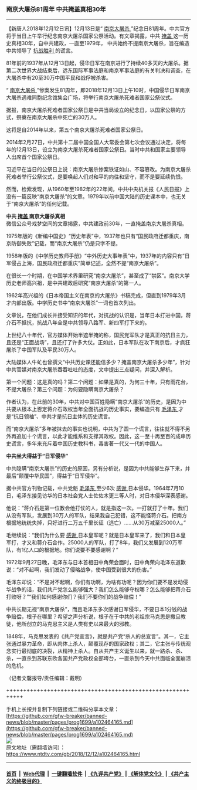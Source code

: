 ### 南京大屠杀81周年  中共掩盖真相30年
------------------------

<div class="post_content">
 <p>
  【新唐人2018年12月12日讯】12月13日是“
  <a href="https://www.ntdtv.com/gb/南京大屠杀.htm">
   南京大屠杀
  </a>
  ”纪念日81周年。中共官方将于当日上午举行纪念南京大屠杀国家公祭活动。有文章揭露，中共
  <a href="https://www.ntdtv.com/gb/掩盖.htm">
   掩盖
  </a>
  这一历史真相30年，自中共建政，一直至1979年， 中共始终不提南京大屠杀，旨在编造中共领导了
  <a href="https://www.ntdtv.com/gb/抗战胜利.htm">
   抗战胜利
  </a>
  的谎言。
 </p>
 <p>
  81年前的1937年从12月13日起，侵华日军在南京进行了持续40多天的大屠杀。据第二次世界大战结束后，远东国际军事法庭和南京军事法庭的有关判决和调查，在大屠杀中有20至30万中国平民和战俘被杀害。
 </p>
 <p>
  “
  <a href="https://www.ntdtv.com/gb/南京大屠杀.htm">
   南京大屠杀
  </a>
  ”惨案发生81周年，即2018年12月13日上午10时，中国侵华日军南京大屠杀遇难同胞纪念馆集会广场，将举行南京大屠杀死难者国家公祭仪式。
 </p>
 <p>
  据报，南京大屠杀死难者国家公祭日是中共当局设立的纪念日，以国家公祭的方式，祭奠在南京大屠杀中死亡的30万人。
 </p>
 <p>
  这将是自2014年以来，第五个南京大屠杀死难者国家公祭日。
 </p>
 <p>
  2014年2月27日，中共第十二届中国全国人大常委会第七次会议通过决定，将每年的12月13日，设立为南京大屠杀死难者国家公祭日。当时中共和国家主要领导人出席首个国家公祭日。
 </p>
 <p>
  习近平在当日的公祭日上说：南京大屠杀惨案铁证如山、不容篡改。为南京大屠杀死难者举行公祭仪式，是要唤起人们对和平的向往和坚守，而不是要延续仇恨。
 </p>
 <p>
  然而，检索发现，从1960年至1982年的22年间，中共中央机关报《人民日报》上没有一篇反映“南京大屠杀”的文章。1979年以前中国大陆的历史课本中，也无关于“南京大屠杀”的任何记载。
 </p>
 <p>
  <strong>
   中共
   <a href="https://www.ntdtv.com/gb/掩盖.htm">
    掩盖
   </a>
   南京大屠杀真相
  </strong>
  <br>
   微信公众号戏梦空间的文章揭露，中共建政前30年，一直掩盖南京大屠杀真相。
  </br>
 </p>
 <p>
  1975年版的《新编中国史》“历史年表”中，1937年也只有“国民政府迁都重庆，南京防御失败”记载，而“南京大屠杀”仍是只字不提。
 </p>
 <p>
  1958年版的《中学历史教师手册》“中外历史大事年表”中，1937年的内容只有“日军侵占上海，国民政府迁都重庆”简单记述，全然不提“南京大屠杀”。
 </p>
 <p>
  在很长一个时期，在中国学术界里研究“南京大屠杀”，甚至成了“禁区”。南京大学历史老师高兴祖，是中共建政后研究“南京大屠杀”的第一人。
 </p>
 <p>
  1962年高兴祖的《日本帝国主义在南京的大屠杀》书稿完成，但直到1979年3月才内部出版。中学历史书中“南京大屠杀”一词也首次列出。
 </p>
 <p>
  文章说，在他们成长并接受知识的年代，对抗战的认识是，当年日本打进中国，蒋介石不抵抗，抗战八年全是中共领导八路军、新四军打下来的。
 </p>
 <p>
  上世纪八十年代，官方媒体开始半遮半掩的称，国民党军队才是真正的抗日主力，且还是“正面战场”，且还打了许多大仗。正如此，日本军队在攻下南京后，才疯狂屠杀了中国军队及平民30万人。
 </p>
 <p>
  大陆媒体人牛虻也曾撰文“中共历史课还能信多少？掩盖南京大屠杀多少年”，针对中共官媒对南京大屠杀吞吞吐吐的态度，文中提出三点疑问，并深入解析。
 </p>
 <p>
  第一个问题：这是真的吗？第二个问题：如果是真的，为何三十年，只有雨花台，不提大屠杀？第三个问题：为何要隐瞒南京大屠杀？
 </p>
 <p>
  作者认为，在此前的30年，中共对中国百姓隐瞒“南京大屠杀”的历史，是因为中共要从根本上否定蒋介石政权当年全面抗战的历史事实，要编造只有
  <a href="https://www.ntdtv.com/gb/毛泽东.htm">
   毛泽东
  </a>
  才是“抗日领袖”、中共才是抗日主体的历史谎言。
 </p>
 <p>
  而“南京大屠杀”多年被抹去的事实也说明，中共为了圆一个谎言，往往就不得不另外再追加十个谎言，以此才能维系和支撑其政权。因此，这一至十再至百的成串历史谎言，多年来充斥着中国历史教科书，毒害著一代又一代的中国人。
 </p>
 <p>
  <strong>
   中共坐大得益于“日军侵华”
  </strong>
 </p>
 <p>
  中共隐瞒“南京大屠杀”的历史的原因，另有分析说，是因为中共能够生存下来，并最后“颠覆中华民国”，得益于“日军侵华”。
 </p>
 <p>
  据中共官方刊物记载，中共党魁
  <a href="https://www.ntdtv.com/gb/毛泽东.htm">
   毛泽东
  </a>
  至少6次
  <a href="https://www.ntdtv.com/gb/感谢.htm">
   感谢
  </a>
  日本侵华。1964年7月10日，毛泽东接见访华的日本社会党人士佐佐木更三等人时，对日本侵华深表感谢。
 </p>
 <p>
  他说：“蒋介石是第一位教会他打仗的人，就是指这一次。一打就打了十年。我们从没有军队，发展到30万人的军队，结果我自己犯错，这不能怪蒋介石。把南方根据地统统失掉，只好进行二万五千里长征（逃亡）……从30万减至25000人。”
 </p>
 <p>
  毛继续说：“我们为什么要
  <a href="https://www.ntdtv.com/gb/感谢.htm">
   感谢
  </a>
  日本皇军呢？就是日本皇军来了，我们和日本皇军打，才又和蒋介石合作。25000人的军队，打了8年，我们又发展到120万军队，有1亿人口的根据地。你们说要不要感谢啊？”
 </p>
 <p>
  1972年9月27日晚，毛泽东与日本首相田中角荣会面时，田中角荣向毛泽东道歉说：“对不起啊，我们发动了侵略战争，使中国受到很大的伤害。”
 </p>
 <p>
  毛泽东却说：“不是对不起啊，你们有功啊，为啥有功呢？因为你们要不是发动侵华战争的话，我们共产党怎么能够强大？我们怎么能够夺权哪？怎么能够把蒋介石打败呀？”“我们如何感谢你们？我们不要你们的战争赔偿！”
 </p>
 <p>
  中共长期无视“南京大屠杀”，而且毛泽东多次感谢日军侵华，不要日本1分钱的战争赔偿，根子在哪里？希望之声分析说，根子在于中共的老祖宗马克思是撒旦教徒，他所创立的马克思主义是人类有史以来最大的邪教。
 </p>
 <p>
  1848年，马克思发表的《共产党宣言》，就是共产党“杀人的总宣言”。其一，它主张通过暴力革命，即从肉体上杀人，颠覆现存的国家政权；其二，它主张与传统观念实行最彻底的决裂，从精神上杀人。自从共产主义诞生以来，就一路杀、杀、杀，一直杀到苏联东欧各国共产党政权全部垮台，一直杀到今天中共面临全面崩溃的危机。
 </p>
 <p>
  （记者文馨报导/责任编辑：戴明）
 </p>
 <div class="single_ad">
 </div>
</div>

+++++++++++++++++++++++++++++++++++++++++++++++++++++++++++<br/><br/>
手机上长按并复制下列链接或二维码分享本文章：<br/>
[https://github.com/gfw-breaker/banned-news/blob/master/pages/prog1699/a102464165.md](https://github.com/gfw-breaker/banned-news/blob/master/pages/prog1699/a102464165.md)<br/>
[<img src='https://github.com/gfw-breaker/banned-news/blob/master/pages/prog1699/a102464165.md.png'/>](https://github.com/gfw-breaker/banned-news/blob/master/pages/prog1699/a102464165.md)<br/>
原文地址（需翻墙访问）：https://www.ntdtv.com/gb/2018/12/12/a102464165.html


------------------------
#### [首页](https://github.com/gfw-breaker/banned-news/blob/master/README.md) &nbsp;|&nbsp; [Web代理](https://github.com/labour-camp/helloworld) &nbsp;|&nbsp; [一键翻墙软件](https://github.com/gfw-breaker/nogfw/blob/master/README.md) &nbsp;| [《九评共产党》](https://github.com/gfw-breaker/9ping.md/blob/master/README.md#九评之一评共产党是什么) | [《解体党文化》](https://github.com/gfw-breaker/jtdwh.md/blob/master/README.md) | [《共产主义的终极目的》](https://github.com/gfw-breaker/gczydzjmd.md/blob/master/README.md)

